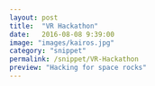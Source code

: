 ```yaml
---
layout: post
title:  "VR Hackathon"
date:   2016-08-08 9:39:00
image: "images/kairos.jpg"
category: "snippet"
permalink: /snippet/VR-Hackathon
preview: "Hacking for space rocks"
---
```


